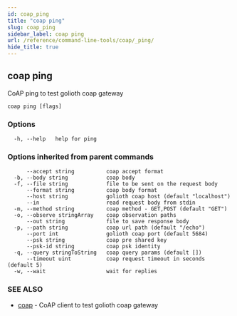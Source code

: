 ```yaml
---
id: coap_ping
title: "coap ping"
slug: coap_ping
sidebar_label: coap ping
url: /reference/command-line-tools/coap/_ping/
hide_title: true
---
```

## coap ping

CoAP ping to test golioth coap gateway

```
coap ping [flags]
```

### Options

```
  -h, --help   help for ping
```

### Options inherited from parent commands

```
      --accept string          coap accept format
  -b, --body string            coap body
  -f, --file string            file to be sent on the request body
      --format string          coap body format
      --host string            golioth coap host (default "localhost")
      --in                     read request body from stdin
  -m, --method string          coap method - GET,POST (default "GET")
  -o, --observe stringArray    coap observation paths
      --out string             file to save response body
  -p, --path string            coap url path (default "/echo")
      --port int               golioth coap port (default 5684)
      --psk string             coap pre shared key
      --psk-id string          coap psk identity
  -q, --query stringToString   coap query params (default [])
      --timeout uint           coap request timeout in seconds (default 5)
  -w, --wait                   wait for replies
```

### SEE ALSO

* [coap](/reference/command-line-tools/coap//)	 - CoAP client to test golioth coap gateway

